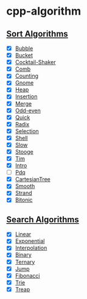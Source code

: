 # cpp-algorithm

## [Sort Algorithms](./sorting)

- [x] [Bubble](./sorting/BubbleSort.h)
- [x] [Bucket](./sorting/BucketSort.h)
- [x] [Cocktail-Shaker](./sorting/CocktailSort.h)
- [x] [Comb](./sorting/CombSort.h)
- [x] [Counting](./sorting/CountingSort.h)
- [x] [Gnome](./sorting/GnomeSort.h)
- [x] [Heap](./sorting/HeapSort.h)
- [x] [Insertion](./sorting/InsertionSort.h)
- [x] [Merge](./sorting/MergeSort.h)
- [x] [Odd-even](./sorting/OddEvenSort.h)
- [x] [Quick](./sorting/QuickSort.h)
- [x] [Radix](./sorting/RadixSort.h)
- [x] [Selection](./sorting/SelectionSort.h)
- [x] [Shell](./sorting/ShellSort.h)
- [x] [Slow](./sorting/SlowSort.h)
- [x] [Stooge](./sorting/StoogeSort.h)
- [x] [Tim](./sorting/TimSort.h)
- [x] [Intro](./sorting/IntroSort.h)
- [ ] [Pdq](./sorting/PdqSort.h)
- [x] [CartesianTree](./sorting/CartesianTreeSort.h)
- [x] [Smooth](./sorting/SmoothSort.h)
- [x] [Strand](./sorting/StrandSort.h)
- [x] [Bitonic](./sorting/BitonicSort.h)

## [Search Algorithms](./searching)

- [x] [Linear](./searching/LinearSearch.h)
- [x] [Exponential](./searching/ExponentialSearch.h)
- [x] [Interpolation](./searching/InterpolationSearch.h)
- [x] [Binary](./searching/BinarySearch.h)
- [x] [Ternary](./searching/TernarySearch.h)
- [x] [Jump](./searching/JumpSearch.h)
- [x] [Fibonacci](./searching/FibonacciSearch.h)
- [x] [Trie](./searching/TrieSearch.h)
- [x] [Treap](./searching/TreapSearch.h)
